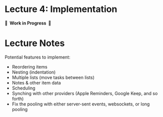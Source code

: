 # Lecture 4: Implementation

**🚧  Work in Progress  🚧**

# Lecture Notes

Potential features to implement:

- Reordering items
- Nesting (indentation)
- Multiple lists (move tasks between lists)
- Notes & other item data
- Scheduling
- Synching with other providers (Apple Reminders, Google Keep, and so forth)
- Fix the pooling with either server-sent events, websockets, or long pooling
